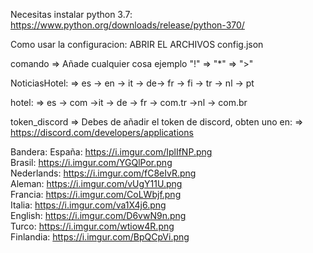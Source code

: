 Necesitas instalar python 3.7: https://www.python.org/downloads/release/python-370/

Como usar la configuracion:
ABRIR EL ARCHIVOS config.json

comando => Añade cualquier cosa ejemplo "!" => "*" => ">"

NoticiasHotel: => es -> en -> it -> de-> fr -> fi -> tr -> nl -> pt 

hotel: => es -> com ->it -> de -> fr -> com.tr ->nl -> com.br

token_discord => Debes de añadir el token de discord, obten uno en: => https://discord.com/developers/applications


Bandera:
España: https://i.imgur.com/IplIfNP.png
<br>
Brasil: https://i.imgur.com/YGQlPor.png
<br>
Nederlands: https://i.imgur.com/fC8eIvR.png
<br>
Aleman: https://i.imgur.com/vUgY11U.png
<br>
Francia: https://i.imgur.com/CoLWbjf.png
<br>
Italia: https://i.imgur.com/va1X4j6.png
<br>
English: https://i.imgur.com/D6vwN9n.png
<br>
Turco: https://i.imgur.com/wtiow4R.png
<br>
Finlandia: https://i.imgur.com/BpQCpVi.png
